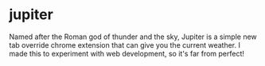# jupiter

Named after the Roman god of thunder and the sky, Jupiter is a simple new tab override chrome extension that can give you the current weather. I made this to experiment with web development, so it's far from perfect!
